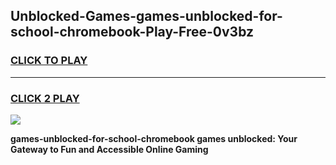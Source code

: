 
## Unblocked-Games-games-unblocked-for-school-chromebook-Play-Free-0v3bz
<h3>
<a href="https://premium76.site?title=games-unblocked-for-school-chromebook&ref=18A1">CLICK TO PLAY</a></h3>
<hr>

<h3>
<a href="https://premium76.site?title=games-unblocked-for-school-chromebook&ref=18A1">CLICK 2 PLAY</a>
  
</h3>

<a href="https://premium76.site?title=games-unblocked-for-school-chromebook&ref=18A1"><img src="https://clearcache.store/games.png"></a>


**games-unblocked-for-school-chromebook games unblocked: Your Gateway to Fun and Accessible Online Gaming**
